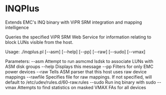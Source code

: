# INQPlus
Extends EMC's INQ binary with ViPR SRM integration and mapping intelligence

Queries the specified ViPR SRM Web Service for information relating to block LUNs visible from the host.
	
Usage:
./inqplus.pl [--asm] [--help] [--pp] [--raw] [--sudo] [--vmax]

Parameters:
--asm
	Attempt to run asmcmd lsdsk to associate LUNs with ASM disk groups
--help
	Displays this message
--pp
	Filters for only EMC power devices
--raw
	Tells ASM parser that this host uses raw device mappings
--rawfile
	Specifies file for raw mappings.  If not specified, will default to /etc/udev/rules.d/60-raw.rules
--sudo
	Run inq binary with sudo
--vmax
	Attempts to find statistics on masked VMAX FAs for all devices

